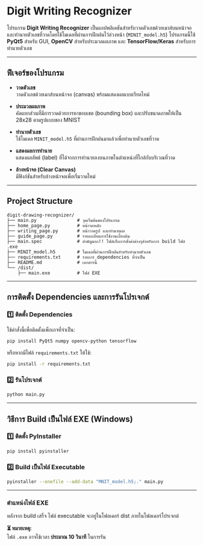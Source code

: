 # Digit Writing Recognizer
โปรแกรม **Digit Writing Recognizer** เป็นแอปพลิเคชันสำหรับวาดตัวเลขด้วยเมาส์บนหน้าจอและทำนายตัวเลขที่วาดโดยใช้โมเดลที่ผ่านการฝึกฝนไว้ล่วงหน้า (`MINIT_model.h5`)
โปรแกรมนี้ใช้ **PyQt5** สำหรับ GUI, **OpenCV** สำหรับประมวลผลภาพ และ **TensorFlow/Keras** สำหรับการทำนายตัวเลข

---

## ฟีเจอร์ของโปรแกรม

- **วาดตัวเลข**  
  วาดตัวเลขด้วยเมาส์บนหน้าจอ (canvas) พร้อมแสดงผลแบบเรียลไทม์

- **ประมวลผลภาพ**  
  คัดแยกส่วนที่มีการวาดด้วยการหาขอบเขต (bounding box) และปรับขนาดภาพให้เป็น 28x28 ตามรูปแบบของ MNIST

- **ทำนายตัวเลข**  
  ใช้โมเดล `MINIT_model.h5` ที่ผ่านการฝึกฝนมาแล้วเพื่อทำนายตัวเลขที่วาด

- **แสดงผลการทำนาย**  
  แสดงผลลัพธ์ (label) ที่ได้จากการทำนายลงบนภาพในตำแหน่งที่ใกล้กับบริเวณที่วาด

- **ล้างหน้าจอ (Clear Canvas)**  
  มีฟังก์ชันสำหรับล้างหน้าจอเพื่อเริ่มวาดใหม่

---

## **Project Structure**
```
digit-drawing-recognizer/
├── main.py               # จุดเริ่มต้นของโปรแกรม
├── home_page.py          # หน้าจอหลัก
├── writing_page.py       # หน้าวาดรูป และทำนายผล
├── guide_page.py         # รายละเอียดการใช้งานเบื้องต้น
├── main.spec             # สำคัญมาก!! ไฟล์เก็บการตั้งค่าต่างๆสำหรับการ build ไฟล์ .exe
├── MINIT_model.h5        # โมเดลที่ผ่านการฝึกฝนสำหรับทำนายตัวเลข
├── requirements.txt      # รายการ dependencies ที่จำเป็น
├── README.md             # เอกสารนี้
└── /dist/
    ├── main.exe          # ไฟล์ EXE
```

---

## **การติดตั้ง Dependencies และการรันโปรเจกต์**

### **:one: ติดตั้ง Dependencies**
ใช้คำสั่งนี้เพื่อติดตั้งแพ็กเกจที่จำเป็น:
```bash
pip install PyQt5 numpy opencv-python tensorflow
```
หรือหากมีไฟล์ `requirements.txt` ให้ใช้:
```bash
pip install -r requirements.txt
```

### **:two: รันโปรเจกต์**
```bash
python main.py
```

---

## **วิธีการ Build เป็นไฟล์ EXE (Windows)**

### **:one: ติดตั้ง PyInstaller**
```bash
pip install pyinstaller
```

### **:two: Build เป็นไฟล์ Executable**
```bash
pyinstaller --onefile --add-data "MNIT_model.h5;." main.py
```

---

### **ตำแหน่งไฟล์ EXE**

หลังจาก build เสร็จ ไฟล์ executable จะอยู่ในโฟลเดอร์ dist ภายในโฟลเดอร์โปรเจกต์

**:hourglass_flowing_sand: หมายเหตุ:**  
ไฟล์ `.exe` อาจใช้เวลา **ประมาณ 10 วินาที** ในการรัน